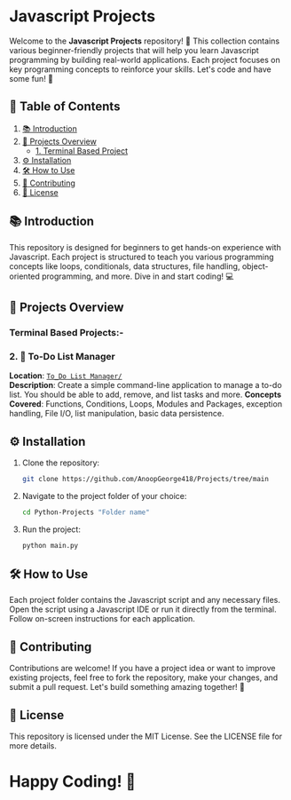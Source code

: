 # **Javascript Projects**

Welcome to the **Javascript Projects** repository! 🎉 This collection contains various beginner-friendly projects that will help you learn Javascript programming by building real-world applications. Each project focuses on key programming concepts to reinforce your skills. Let's code and have some fun! 🚀

## **📜 Table of Contents**

1. [📚 Introduction](#-introduction)
2. [📝 Projects Overview](#-projects-overview)
   - [1. Terminal Based Project](#terminal-based-projects)
3. [⚙️ Installation](#-installation)
4. [🛠️ How to Use](#️-how-to-use)
5. [🤝 Contributing](#-contributing)
6. [📄 License](#-license)

## **📚 Introduction**

This repository is designed for beginners to get hands-on experience with Javascript. Each project is structured to teach you various programming concepts like loops, conditionals, data structures, file handling, object-oriented programming, and more. Dive in and start coding! 💻

## **📝 Projects Overview**

### Terminal Based Projects:-

### 2. 📝 To-Do List  Manager
**Location**: [`To_Do List Manager/`](https://github.com/AnoopGeorge418/Projects/tree/main/To_Do%20List%20Manager)  
**Description**: Create a simple command-line application to manage a to-do list. You should be able to add, remove, and list tasks and more. 
**Concepts Covered**: Functions, Conditions, Loops, Modules and Packages, exception handling, File I/O, list manipulation, basic data persistence.


## **⚙️ Installation**

1. Clone the repository:
   ```bash
   git clone https://github.com/AnoopGeorge418/Projects/tree/main
2. Navigate to the project folder of your choice:
   ```bash
   cd Python-Projects "Folder name"
3. Run the project:
   ```bash
   python main.py

## **🛠️ How to Use**
Each project folder contains the Javascript script and any necessary files. Open the script using a Javascript IDE or run it directly from the terminal. Follow on-screen instructions for each application.

## **🤝 Contributing**
Contributions are welcome! If you have a project idea or want to improve existing projects, feel free to fork the repository, make your changes, and submit a pull request. Let's build something amazing together! 🌟

## **📄 License**
This repository is licensed under the MIT License. See the LICENSE file for more details.

# **Happy Coding! 🎉**

